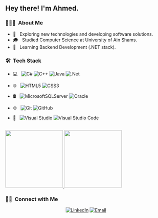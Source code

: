 
<h2> Hey there! I'm Ahmed.</h2>

<h3> 👨🏻‍💻 &nbsp;About Me </h3>

- 🤔 &nbsp; Exploring new technologies and developing software solutions.
- 🎓 &nbsp; Studied Computer Science at University of Ain Shams.
- 🌱 &nbsp; Learning Backend Development (.NET stack).

<h3> 🛠 &nbsp;Tech Stack</h3>

- 💻 &nbsp;
 ![C#](https://img.shields.io/badge/c%23-%23239120.svg?style=for-the-badge&logo=c-sharp&logoColor=white)
 ![C++](https://img.shields.io/badge/c++-%2300599C.svg?style=for-the-badge&logo=c%2B%2B&logoColor=white)
 ![Java](https://img.shields.io/badge/java-%23ED8B00.svg?style=for-the-badge&logo=java&logoColor=white)
 ![.Net](https://img.shields.io/badge/.NET-5C2D91?style=for-the-badge&logo=.net&logoColor=white)  

 
- 🌐 &nbsp;
  ![HTML5](https://img.shields.io/badge/html5-%23E34F26.svg?style=for-the-badge&logo=html5&logoColor=white)
  ![CSS3](https://img.shields.io/badge/css3-%231572B6.svg?style=for-the-badge&logo=css3&logoColor=white)
- 🛢 &nbsp;
![MicrosoftSQLServer](https://img.shields.io/badge/Microsoft%20SQL%20Server-CC2927?style=for-the-badge&logo=microsoft%20sql%20server&logoColor=white)
![Oracle](https://img.shields.io/badge/Oracle-F80000?style=for-the-badge&logo=oracle&logoColor=white)
- ⚙️ &nbsp;
 ![Git](https://img.shields.io/badge/git-%23F05033.svg?style=for-the-badge&logo=git&logoColor=white)
 ![GitHub](https://img.shields.io/badge/github-%23121011.svg?style=for-the-badge&logo=github&logoColor=white)
- 🔧 &nbsp;
![Visual Studio](https://img.shields.io/badge/Visual%20Studio-5C2D91.svg?style=for-the-badge&logo=visual-studio&logoColor=white)
![Visual Studio Code](https://img.shields.io/badge/Visual%20Studio%20Code-0078d7.svg?style=for-the-badge&logo=visual-studio-code&logoColor=white)
<br/>

<a href="https://github.com/AVS1508">
  <img height="180em" src="https://github-readme-stats.vercel.app/api?username=Ahmed221b&theme=buefy&show_icons=true" />
  <img height="180em" src="https://github-readme-stats.vercel.app/api/top-langs/?username=Ahmed221b&theme=buefy&layout=compact" />
</a>

<br/>

<h3> 🤝🏻 &nbsp;Connect with Me </h3>

<p align="center">
<a href="https://www.linkedin.com/in/ahmed-awwad-264986204/"><img alt="LinkedIn" src="https://img.shields.io/badge/LinkedIn-Ahmed%20Awwad-blue?style=flat-square&logo=linkedin"></a>
<a href="mailto:ahmedawwad221b@gmail.com"><img alt="Email" src="https://img.shields.io/badge/Email-ahmedawwad221b@gmail.com-blue?style=flat-square&logo=gmail"></a>
</p>
